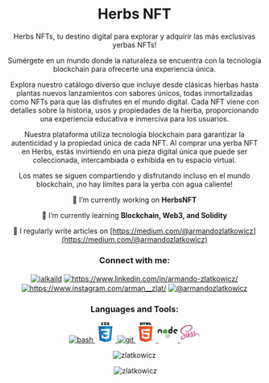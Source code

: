 <div align="center">
 
 # Herbs NFT
Herbs NFTs, tu destino digital para explorar y adquirir las más exclusivas yerbas NFTs!
 
Sumérgete en un mundo donde la naturaleza se encuentra con la tecnología blockchain para ofrecerte una experiencia única.

Explora nuestro catálogo diverso que incluye desde clásicas hierbas hasta plantas nuevos lanzamientos con sabores únicos, todas inmortalizadas como NFTs para que las disfrutes en el mundo digital. Cada NFT viene con detalles sobre la historia, usos y propiedades de la hierba, proporcionando una experiencia educativa e inmerciva para los usuarios.

Nuestra plataforma utiliza tecnología blockchain para garantizar la autenticidad y la propiedad única de cada NFT. Al comprar una yerba NFT en Herbs, estás invirtiendo en una pieza digital única que puede ser coleccionada, intercambiada o exhibida en tu espacio virtual.

Los mates se siguen compartiendo y disfrutando incluso en el mundo blockchain, ¡no hay límites para la yerba con agua caliente!

 🔭 I’m currently working on **HerbsNFT**

 🌱 I’m currently learning **Blockchain, Web3, and Solidity**

 📝 I regularly write articles on [https://medium.com/@armandozlatkowicz](https://medium.com/@armandozlatkowicz)

<h3>Connect with me:</h3>
<p>
<a href="https://twitter.com/ialkaild" target="blank"><img align="center" src="https://raw.githubusercontent.com/rahuldkjain/github-profile-readme-generator/master/src/images/icons/Social/twitter.svg" alt="ialkaild" height="30" width="40" /></a>
<a href="https://linkedin.com/in/https://www.linkedin.com/in/armando-zlatkowicz/" target="blank"><img align="center" src="https://raw.githubusercontent.com/rahuldkjain/github-profile-readme-generator/master/src/images/icons/Social/linked-in-alt.svg" alt="https://www.linkedin.com/in/armando-zlatkowicz/" height="30" width="40" /></a>
<a href="https://instagram.com/https://www.instagram.com/arman__zlat/" target="blank"><img align="center" src="https://raw.githubusercontent.com/rahuldkjain/github-profile-readme-generator/master/src/images/icons/Social/instagram.svg" alt="https://www.instagram.com/arman__zlat/" height="30" width="40" /></a>
<a href="https://medium.com/@armandozlatkowicz" target="blank"><img align="center" src="https://raw.githubusercontent.com/rahuldkjain/github-profile-readme-generator/master/src/images/icons/Social/medium.svg" alt="@armandozlatkowicz" height="30" width="40" /></a>
</p>

<h3>Languages and Tools:</h3>
<p > <a href="https://www.gnu.org/software/bash/" target="_blank" rel="noreferrer"> <img src="https://www.vectorlogo.zone/logos/gnu_bash/gnu_bash-icon.svg" alt="bash" width="40" height="40"/> </a> <a href="https://www.w3schools.com/css/" target="_blank" rel="noreferrer"> <img src="https://raw.githubusercontent.com/devicons/devicon/master/icons/css3/css3-original-wordmark.svg" alt="css3" width="40" height="40"/> </a> <a href="https://git-scm.com/" target="_blank" rel="noreferrer"> <img src="https://www.vectorlogo.zone/logos/git-scm/git-scm-icon.svg" alt="git" width="40" height="40"/> </a> <a href="https://www.w3.org/html/" target="_blank" rel="noreferrer"> <img src="https://raw.githubusercontent.com/devicons/devicon/master/icons/html5/html5-original-wordmark.svg" alt="html5" width="40" height="40"/> </a> <a href="https://nodejs.org" target="_blank" rel="noreferrer"> <img src="https://raw.githubusercontent.com/devicons/devicon/master/icons/nodejs/nodejs-original-wordmark.svg" alt="nodejs" width="40" height="40"/> </a> <a href="https://sass-lang.com" target="_blank" rel="noreferrer"> <img src="https://raw.githubusercontent.com/devicons/devicon/master/icons/sass/sass-original.svg" alt="sass" width="40" height="40"/> </a> </p>

<p><img src="https://github-readme-stats.vercel.app/api/top-langs?username=zlatkowicz&show_icons=true&locale=en&layout=compact" alt="zlatkowicz" /></p>

<p>&nbsp;<img src="https://github-readme-stats.vercel.app/api?username=zlatkowicz&show_icons=true&locale=en" alt="zlatkowicz" /></p>
</div>

